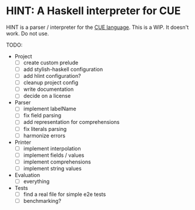 # HINT: A Haskell interpreter for CUE

HINT is a parser / interpreter for the [CUE language](https://cuelang.org/). This is a WIP. It doesn't work. Do not use.

TODO:
  - Project
    - [ ] create custom prelude
    - [ ] add stylish-haskell configuration
    - [ ] add hlint configuration?
    - [ ] cleanup project config
    - [ ] write documentation
    - [ ] decide on a license
  - Parser
    - [ ] implement labelName
    - [ ] fix field parsing
    - [ ] add representation for comprehensions
    - [ ] fix literals parsing
    - [ ] harmonize errors
  - Printer
    - [ ] implement interpolation
    - [ ] implement fields / values
    - [ ] implement comprehensions
    - [ ] implement string values
  - Evaluation
    - [ ] everything
  - Tests
    - [ ] find a real file for simple e2e tests
    - [ ] benchmarking?
